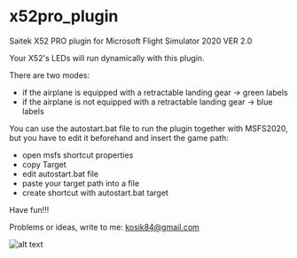 # x52pro_plugin

Saitek X52 PRO plugin for Microsoft Flight Simulator 2020 VER 2.0

Your X52's LEDs will run dynamically with this plugin.

There are two modes:
- if the airplane is equipped with a retractable landing gear -> green labels
- if the airplane is not equipped with a retractable landing gear -> blue labels


You can use the autostart.bat file to run the plugin together with MSFS2020, but you have to edit it beforehand and insert the game path:
- open msfs shortcut properties
- copy Target
- edit autostart.bat file
- paste your target path into a file
- create shortcut with autostart.bat target

Have fun!!!

Problems or ideas, write to me: kosik84@gmail.com

![alt text](x52pro_plugin_V1/main/autostart_config.jpg)
